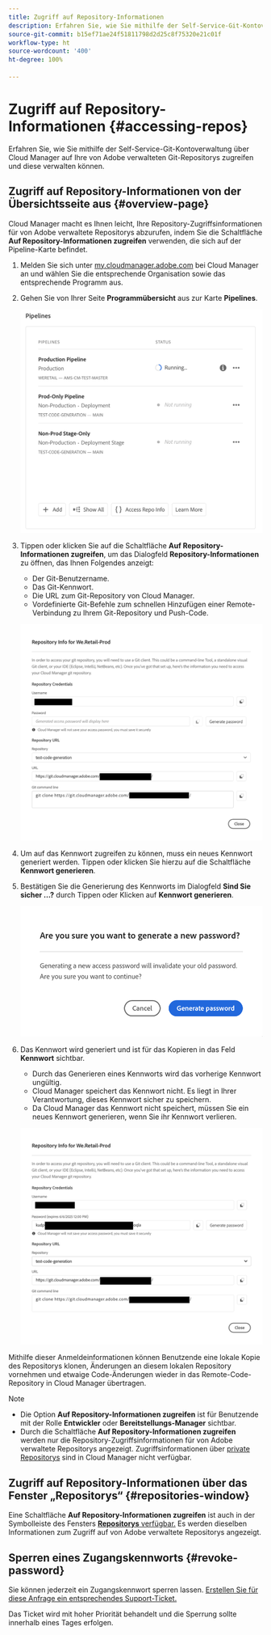 ```yaml
---
title: Zugriff auf Repository-Informationen
description: Erfahren Sie, wie Sie mithilfe der Self-Service-Git-Kontoverwaltung über Cloud Manager auf Ihre von Adobe verwalteten Git-Repositorys zugreifen und diese verwalten können.
source-git-commit: b15ef71ae24f51811798d2d25c8f75320e21c01f
workflow-type: ht
source-wordcount: '400'
ht-degree: 100%

---
```



# Zugriff auf Repository-Informationen {#accessing-repos}

Erfahren Sie, wie Sie mithilfe der Self-Service-Git-Kontoverwaltung über Cloud Manager auf Ihre von Adobe verwalteten Git-Repositorys zugreifen und diese verwalten können.

## Zugriff auf Repository-Informationen von der Übersichtsseite aus {#overview-page}

Cloud Manager macht es Ihnen leicht, Ihre Repository-Zugriffsinformationen für von Adobe verwaltete Repositorys abzurufen, indem Sie die Schaltfläche **Auf Repository-Informationen zugreifen** verwenden, die sich auf der Pipeline-Karte befindet.

1. Melden Sie sich unter [my.cloudmanager.adobe.com](https://my.cloudmanager.adobe.com/) bei Cloud Manager an und wählen Sie die entsprechende Organisation sowie das entsprechende Programm aus.

1. Gehen Sie von Ihrer Seite **Programmübersicht** aus zur Karte **Pipelines**.

   ![Schaltfläche „Auf Repository-Informationen zugreifen“ auf der Karte „Umgebungen“](assets/pipelines-card.png)

1. Tippen oder klicken Sie auf die Schaltfläche **Auf Repository-Informationen zugreifen**, um das Dialogfeld **Repository-Informationen** zu öffnen, das Ihnen Folgendes anzeigt:

   * Der Git-Benutzername.
   * Das Git-Kennwort.
   * Die URL zum Git-Repository von Cloud Manager.
   * Vordefinierte Git-Befehle zum schnellen Hinzufügen einer Remote-Verbindung zu Ihrem Git-Repository und Push-Code.

   ![Fenster „Repository-Informationen“](assets/access-repo-info.png)

1. Um auf das Kennwort zugreifen zu können, muss ein neues Kennwort generiert werden. Tippen oder klicken Sie hierzu auf die Schaltfläche **Kennwort generieren**.

1. Bestätigen Sie die Generierung des Kennworts im Dialogfeld **Sind Sie sicher …?** durch Tippen oder Klicken auf **Kennwort generieren**.

   ![Kennwortgenerierung bestätigen](assets/confirm-password-generation.png)

1. Das Kennwort wird generiert und ist für das Kopieren in das Feld **Kennwort** sichtbar.

   * Durch das Generieren eines Kennworts wird das vorherige Kennwort ungültig.
   * Cloud Manager speichert das Kennwort nicht. Es liegt in Ihrer Verantwortung, dieses Kennwort sicher zu speichern.
   * Da Cloud Manager das Kennwort nicht speichert, müssen Sie ein neues Kennwort generieren, wenn Sie ihr Kennwort verlieren.

   ![Beispiel eines generierten Kennworts](assets/generated-password.png)

Mithilfe dieser Anmeldeinformationen können Benutzende eine lokale Kopie des Repositorys klonen, Änderungen an diesem lokalen Repository vornehmen und etwaige Code-Änderungen wieder in das Remote-Code-Repository in Cloud Manager übertragen.

>[!NOTE]
>
>* Die Option **Auf Repository-Informationen zugreifen** ist für Benutzende mit der Rolle **Entwickler** oder **Bereitstellungs-Manager** sichtbar.
>* Durch die Schaltfläche **Auf Repository-Informationen zugreifen** werden nur die Repository-Zugriffsinformationen für von Adobe verwaltete Repositorys angezeigt. Zugriffsinformationen über [private Repositorys](private-repositories.md) sind in Cloud Manager nicht verfügbar.

## Zugriff auf Repository-Informationen über das Fenster „Repositorys“ {#repositories-window}

Eine Schaltfläche **Auf Repository-Informationen zugreifen** ist auch in der Symbolleiste des Fensters [**Repositorys** verfügbar.](managing-repositories.md) Es werden dieselben Informationen zum Zugriff auf von Adobe verwaltete Repositorys angezeigt.

## Sperren eines Zugangskennworts {#revoke-password}

Sie können jederzeit ein Zugangskennwort sperren lassen. [Erstellen Sie für diese Anfrage ein entsprechendes Support-Ticket.](https://experienceleague.adobe.com/?lang=de?support-solution=Experience+Manager&amp;support-tab=home#support)

Das Ticket wird mit hoher Priorität behandelt und die Sperrung sollte innerhalb eines Tages erfolgen.